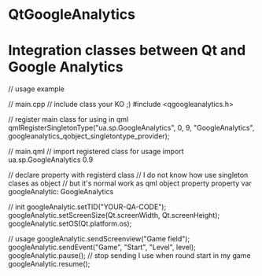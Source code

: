 # QtGoogleAnalytics
# Integration classes between Qt and Google Analytics

// usage example

// main.cpp
// include class your KO ;) 
#include <qgoogleanalytics.h>

// register main class for using in qml
qmlRegisterSingletonType<QGoogleAnalytics>("ua.sp.GoogleAnalytics", 0, 9, "GoogleAnalytics", googleanalytics_qobject_singletontype_provider);

// main.qml
// import registered class for usage
import ua.sp.GoogleAnalytics 0.9

// declare property with registerd class
// I do not know how use singleton clases as object
// but it's normal work as qml object property
property var googleAnalytic: GoogleAnalytics

// init
googleAnalytic.setTID("YOUR-QA-CODE");
googleAnalytic.setScreenSize(Qt.screenWidth, Qt.screenHeight);
googleAnalytic.setOS(Qt.platform.os);

// usage
googleAnalytic.sendScreenview("Game field");
googleAnalytic.sendEvent("Game", "Start", "Level", level);
googleAnalytic.pause(); // stop sending I use when round start in my game
googleAnalytic.resume();
